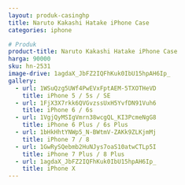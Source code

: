 ```yaml
---
layout: produk-casinghp
title: Naruto Kakashi Hatake iPhone Case
categories: iphone

# Produk
product-title: Naruto Kakashi Hatake iPhone Case
harga: 90000
sku: hn-2531
image-drive: 1agdaX_JbFZ2IQFhKuk0IbU15hpAH6Ip_
gallery:
  - url: 1WSuQzg5UWf4PwEVxFptAEM-5TXOTHeVD
    title: iPhone 5 / 5s / SE
  - url: 1FjX3X7rkk6QVGvzssUxH5YvfDN91Vuh6
    title: iPhone 6 / 6s
  - url: 1VgjQyMSIgVmrn38wcgQL_KI3PcmeNgG8
    title: iPhone 6 Plus / 6s Plus
  - url: 1bHkHhtYNWp5_N-BWtmV-ZAKk9ZLKjmMj
    title: iPhone 7 / 8
  - url: 1GwRySQebmb2HuNJys7oaS10atwCTLp5I
    title: iPhone 7 Plus / 8 Plus
  - url: 1agdaX_JbFZ2IQFhKuk0IbU15hpAH6Ip_
    title: iPhone X
---
```

